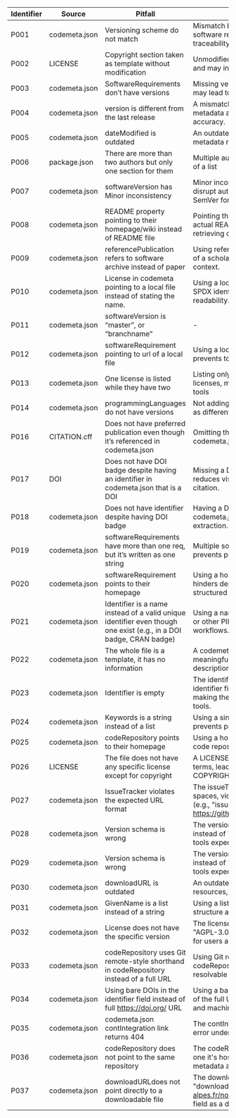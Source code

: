 | Identifier | Source | Pitfall | Description | Example | Importance |
|------------|--------|---------|-------------|---------|------------|
| P001 | codemeta.json | Versioning scheme do not match | Mismatch between CodeMeta metadata version (e.g., "version": "1.0") and actual software release version ("1.0.0") creates ambiguity and undermines version traceability. | https://github.com/R3BRootGroup/R3BRoot | High |
| P002 | LICENSE | Copyright section taken as template without modification | Unmodified license templates with placeholder values (e.g., <program>, <year>, <name>) reduce legal clarity and may invalidate the intended licensing. | https://github.com/cds-astro/aladin-lite | High |
| P003 | codemeta.json | SoftwareRequirements don’t have versions |Missing version constraints in softwareRequirements reduce reproducibility and may lead to compatibility issues across environments. | https://github.com/ctlearn-project/ctlearn | Medium |
| P004 | codemeta.json | version is different from the last release | A mismatched version field causes confusion and breaks alignment between metadata and the actual software release, affecting traceability and citation accuracy. | https://github.com/fairdataihub/FAIR-AMD-OCT-paper-code | High |
| P005 | codemeta.json | dateModified is outdated | An outdated dateModified misrepresents the current state of the software, reducing metadata reliability for users and indexing systems. |https://github.com/gammapy/gammapy | Low |
| P006 | package.json | There are more than two authors but only one section for them | Multiple authors are listed as a single string in package.json's author field, instead of a list | https://github.com/cds-astro/aladin-lite | Medium |
| P007 | codemeta.json | softwareVersion has Minor inconsistency | Minor inconsistencies in softwareVersion formatting (e.g., 0.10.2 vs v0.10.2) can disrupt automated version parsing and comparison by tools expecting a standard SemVer format. | https://github.com/ctlearn-project/ctlearn | Low |
| P008 | codemeta.json | README property pointing to their homepage/wiki instead of README file | Pointing the readme property in CodeMeta to a homepage or wiki instead of the actual README file reduces metadata precision and hinders automated tools from retrieving core documentation like usage, installation, and citation info. | https://rs-quality-checks-2b2333.gitlab.io/records/7633553/report_7633553/ | Low |
| P009 | codemeta.json | referencePublication refers to software archive instead of paper | Using referencePublication to point to a software archive (e.g., Zenodo DOI) instead of a scholarly paper misuses the field and limits its value for citation and academic context. | https://github.com/ctlearn-project/ctlearn | High |
| P010 | codemeta.json | License in codemeta pointing to a local file instead of stating the name. | Using a local file path (e.g., LICENSE.md) in the license field instead of a standard SPDX identifier or license URL reduces metadata interoperability and machine-readability. | https://github.com/FairRootGroup/FairMQ/ | Medium |
| P011 | codemeta.json | softwareVersion is “master”, or “branchname” | - | https://github.com/FairRootGroup/FairMQ/ | Low |
| P012 | codemeta.json | softwareRequirement pointing to url of a local file | Using a local file URL in softwareRequirements (e.g., file://...) breaks portability and prevents tools from resolving actual software dependencies. | https://github.com/cds-astro/mocpy | Low |
| P013 | codemeta.json | One license is listed while they have two | Listing only one license in codemeta.json when the software is dual ore more licenses, misrepresents the licensing terms and can mislead users or compliance tools | https://github.com/cds-astro/cds-moc-rust | Low |
| P014 | codemeta.json | programmingLanguages do not have versions | Not adding version information in programmingLanguage reduces reproducibility, as different versions of a language can break changes or face incompatibilities. | https://github.com/explore-platform/g-tomo | Medium |
| P016 | CITATION.cff | Does not have preferred publication even though it’s referenced in codemeta.json | Omitting the preferred publication in CITATION.cff despite its presence in codemeta.json hinders proper attribution and citation tools.| https://github.com/explore-platform/g-tomo | Low |
| P017 | DOI | Does not have DOI badge despite having an identifier in codemeta.json that is a DOI | Missing a DOI badge in the repository despite having a DOI in codemeta.json reduces visibility of the citation reference and may discourage proper software citation. | [NEED TO FIND THE EXAMPLE AGAIN] | Low |
| P018 | codemeta.json | Does not have identifier despite having DOI badge | Having a DOI badge in the repository but omitting the DOI from the identifier field in codemeta.json leads to incomplete metadata and hinders automated citation extraction. | https://gitlab.in2p3.fr/escape2020/wp3/zenodoci | Medium |
| P019 | codemeta.json | softwareRequirements have more than one req, but it’s written as one string | Multiple software requirements listed as a single string in softwareRequirements prevents proper parsing and may cause dependency resolution tools to fail. | [NEED TO FIND THE EXAMPLE AGAIN] | Low |
| P020 | codemeta.json | softwareRequirement points to their homepage | Using a homepage URL in softwareRequirements instead of the package name hinders dependency tracking and breaks compatibility with tools expecting structured dependency data. | https://github.com/dumux/dumux | High |
| P021 | codemeta.json | Identifier is a name instead of a valid unique identifier even though one exist (e.g., in a DOI badge, CRAN badge) | Using a name instead of a valid unique identifier in identifier, despite an existing DOI or other PID, weakens metadata integrity and disrupts citation and discovery workflows. | https://github.com/dmyersturnbull/tyrannosaurus | High |
| P022 | codemeta.json | The whole file is a template, it has no information | A codemeta.json containing only placeholder or template values provides no meaningful metadata and misleads users or tools expecting accurate project descriptions. | https://github.com/vliz-be-opsci/open-code-tracking | Medium |
| P023 | codemeta.json | Identifier is empty | The identififer section is mentioned but it contains empty string "". An empty identifier field in codemeta.json omits crucial metadata for persistent referencing, making the software harder to cite, index, or track, and it can hinder automated tools. | https://github.com/JorenSix/Panako | Medium |
| P024 | codemeta.json | Keywords is a string instead of a list | Using a single string for keywords instead of a list breaks JSON-LD structure and prevents proper indexing or discovery based on topic tags. | https://github.com/meyer-lab-cshl/plinkQC | - |
| P025 | codemeta.json | codeRepository points to their homepage | Using a homepage URL in codeRepository instead of a link to the actual source code repository undermines metadata accuracy and impairs code discoverability. | https://github.com/meyer-lab-cshl/plinkQC | - |
| P026 | LICENSE | The file does not have any specific license except for copyright | A LICENSE file without a defined license type provides no clear reuse or distribution terms, leading to legal ambiguity and limiting software adoption (e.g., YEAR: 2017 COPYRIGHT HOLDER: Adam H. Sparks. with no license specified). | https://github.com/openplantpathology/Reproducibility_in_Plant_Pathology | - |
| P027 | codemeta.json | IssueTracker violates the expected URL format | The issueTracker field contains improper formatting with leading newline and spaces, violating expected URL syntax and potentially breaking automated parsing (e.g., "issueTracker": "\n https://github.com/openplantpathology/Reproducibility_in_Plant_Pathology/issues"). | https://github.com/openplantpathology/Reproducibility_in_Plant_Pathology | - |
| P028 | codemeta.json | Version schema is wrong | The version field uses a non-standard or incomplete schema (e.g., "version": "2.1" instead of "2.1.0"), which may hinder version comparison and compatibility with tools expecting Semantic Versioning. | https://github.com/JorenSix/Panako/blob/master/codemeta.json | - |
| P029 | codemeta.json | Version schema is wrong | The version field uses a non-standard or incomplete schema (e.g., "version": "2.1" instead of "2.1.0"), which may hinder version comparison and compatibility with tools expecting Semantic Versioning. | https://github.com/JorenSix/Panako/blob/master/codemeta.json | - |
| P030 | codemeta.json | downloadURL is outdated | An outdated downloadURL in codemeta.json can lead users to obsolete or broken resources, reducing software accessibility and trust in the metadata. | https://github.com/dumux/dumux/blob/master/codemeta.json | - |
| P031 | codemeta.json | GivenName is a list instead of a string | Using a list for givenName instead of a string in codemeta.json breaks JSON-LD structure and prevents correct parsing of author metadata. | https://github.com/ropensci/drake/blob/main/codemeta.json | - |
| P032 | codemeta.json | License does not have the specific version | The license field lacks a specific license version (e.g., "license": "AGPL" instead of "AGPL-3.0"), leading to ambiguity about the exact legal terms and reducing clarity for users and compliance tools. | https://github.com/JorenSix/Panako/blob/master/codemeta.json | - |
| P033 | codemeta.json | codeRepository uses Git remote-style shorthand in codeRepository instead of a full URL | Using Git remote-style shorthand (e.g., "github.com:user/repo.git") in codeRepository instead of a full URL breaks compatibility with tools expecting a resolvable HTTP(S) link. | https://github.com/cicwi/PyCorrectedEmissionCT/blob/main/codemeta.json | - |
| P034 | codemeta.json | Using bare DOIs in the identifier field instead of full https://doi.org/ URL | Using a bare DOI (e.g., "10.5281/zenodo.3569684") in the identifier field instead of the full URL (e.g., "https://doi.org/10.5281/zenodo.3569684") limits resolvability and machine-readability for citation and indexing tools. | https://github.com/cicwi/PyCorrectedEmissionCT/blob/main/codemeta.json | - |
| P035 | codemeta.json | codemeta.json contIntegration link returns 404 | The contIntegration (continuous integration) link in codemeta.json returns a 404 error undermines metadata reliability and CI traceability. | https://github.com/cicwi/PyCorrectedEmissionCT/blob/main/codemeta.json | - |
| P036 | codemeta.json | codeRepository does not point to the same repository | The codeRepository field in codemeta.json points to a different repository than the one it's hosted in, which can be confusing and break the alignment between metadata and the actual source code. | https://github.com/siconos/siconos | - |
| P037 | codemeta.json | downloadURLdoes not point directly to a downloadable file | The downloadURL points to a release page rather than a direct binary file (e.g., "downloadUrl": "https://gricad-gitlab.univ-grenoble-alpes.fr/nonsmooth/siconos/-/releases"), which violates the intended use of this field as a direct link to a downloadable binary. | https://github.com/siconos/siconos | - |